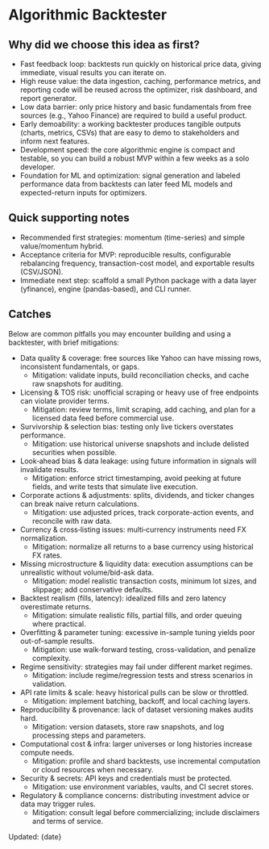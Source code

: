 # Algorithmic Backtester

## Why did we choose this idea as first?

- Fast feedback loop: backtests run quickly on historical price data, giving immediate, visual results you can iterate on.
- High reuse value: the data ingestion, caching, performance metrics, and reporting code will be reused across the optimizer, risk dashboard, and report generator.
- Low data barrier: only price history and basic fundamentals from free sources (e.g., Yahoo Finance) are required to build a useful product.
- Early demoability: a working backtester produces tangible outputs (charts, metrics, CSVs) that are easy to demo to stakeholders and inform next features.
- Development speed: the core algorithmic engine is compact and testable, so you can build a robust MVP within a few weeks as a solo developer.
- Foundation for ML and optimization: signal generation and labeled performance data from backtests can later feed ML models and expected-return inputs for optimizers.

## Quick supporting notes

- Recommended first strategies: momentum (time-series) and simple value/momentum hybrid.
- Acceptance criteria for MVP: reproducible results, configurable rebalancing frequency, transaction-cost model, and exportable results (CSV/JSON).
- Immediate next step: scaffold a small Python package with a data layer (yfinance), engine (pandas-based), and CLI runner.

## Catches

Below are common pitfalls you may encounter building and using a backtester, with brief mitigations:

- Data quality & coverage: free sources like Yahoo can have missing rows, inconsistent fundamentals, or gaps.
	- Mitigation: validate inputs, build reconciliation checks, and cache raw snapshots for auditing.
- Licensing & TOS risk: unofficial scraping or heavy use of free endpoints can violate provider terms.
	- Mitigation: review terms, limit scraping, add caching, and plan for a licensed data feed before commercial use.
- Survivorship & selection bias: testing only live tickers overstates performance.
	- Mitigation: use historical universe snapshots and include delisted securities when possible.
- Look‑ahead bias & data leakage: using future information in signals will invalidate results.
	- Mitigation: enforce strict timestamping, avoid peeking at future fields, and write tests that simulate live execution.
- Corporate actions & adjustments: splits, dividends, and ticker changes can break naive return calculations.
	- Mitigation: use adjusted prices, track corporate-action events, and reconcile with raw data.
- Currency & cross‑listing issues: multi‑currency instruments need FX normalization.
	- Mitigation: normalize all returns to a base currency using historical FX rates.
- Missing microstructure & liquidity data: execution assumptions can be unrealistic without volume/bid-ask data.
	- Mitigation: model realistic transaction costs, minimum lot sizes, and slippage; add conservative defaults.
- Backtest realism (fills, latency): idealized fills and zero latency overestimate returns.
	- Mitigation: simulate realistic fills, partial fills, and order queuing where practical.
- Overfitting & parameter tuning: excessive in-sample tuning yields poor out-of-sample results.
	- Mitigation: use walk-forward testing, cross-validation, and penalize complexity.
- Regime sensitivity: strategies may fail under different market regimes.
	- Mitigation: include regime/regression tests and stress scenarios in validation.
- API rate limits & scale: heavy historical pulls can be slow or throttled.
	- Mitigation: implement batching, backoff, and local caching layers.
- Reproducibility & provenance: lack of dataset versioning makes audits hard.
	- Mitigation: version datasets, store raw snapshots, and log processing steps and parameters.
- Computational cost & infra: larger universes or long histories increase compute needs.
	- Mitigation: profile and shard backtests, use incremental computation or cloud resources when necessary.
- Security & secrets: API keys and credentials must be protected.
	- Mitigation: use environment variables, vaults, and CI secret stores.
- Regulatory & compliance concerns: distributing investment advice or data may trigger rules.
	- Mitigation: consult legal before commercializing; include disclaimers and terms of service.

Updated: {date}
